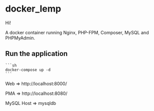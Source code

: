 # docker_lemp

Hi! 

A docker container running Nginx, PHP-FPM, Composer, MySQL and PHPMyAdmin.

## Run the application
    ```sh
    docker-compose up -d
    ```


Web => http://localhost:8000/

PMA =>  http://localhost:8080/

MySQL Host => mysqldb